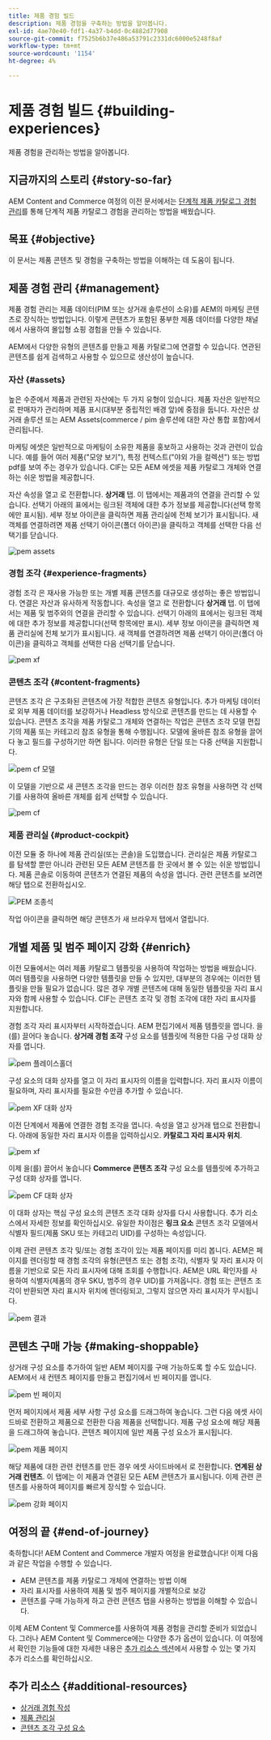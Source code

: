 ```yaml
---
title: 제품 경험 빌드
description: 제품 경험을 구축하는 방법을 알아봅니다.
exl-id: 4ae70e40-fdf1-4a37-b4dd-0c4882d77908
source-git-commit: f7525b6b37e486a53791c2331dc6000e5248f8af
workflow-type: tm+mt
source-wordcount: '1154'
ht-degree: 4%

---
```


# 제품 경험 빌드 {#building-experiences}

제품 경험을 관리하는 방법을 알아봅니다.

## 지금까지의 스토리 {#story-so-far}

AEM Content and Commerce 여정의 이전 문서에서는 [단계적 제품 카탈로그 경험 관리](staged-catalog.md)를 통해 단계적 제품 카탈로그 경험을 관리하는 방법을 배웠습니다.

## 목표 {#objective}

이 문서는 제품 콘텐츠 및 경험을 구축하는 방법을 이해하는 데 도움이 됩니다.

## 제품 경험 관리 {#management}

제품 경험 관리는 제품 데이터(PIM 또는 상거래 솔루션이 소유)를 AEM의 마케팅 콘텐츠로 장식하는 방법입니다. 이렇게 콘텐츠가 포함된 풍부한 제품 데이터를 다양한 채널에서 사용하여 몰입형 쇼핑 경험을 만들 수 있습니다.

AEM에서 다양한 유형의 콘텐츠를 만들고 제품 카탈로그에 연결할 수 있습니다. 연관된 콘텐츠를 쉽게 검색하고 사용할 수 있으므로 생산성이 높습니다.

### 자산 {#assets}

높은 수준에서 제품과 관련된 자산에는 두 가지 유형이 있습니다. 제품 자산은 일반적으로 판매자가 관리하며 제품 표시(대부분 중립적인 배경 앞)에 중점을 둡니다. 자산은 상거래 솔루션 또는 AEM Assets(commerce / pim 솔루션에 대한 자산 통합 포함)에서 관리됩니다.

마케팅 에셋은 일반적으로 마케팅이 소유한 제품을 홍보하고 사용하는 것과 관련이 있습니다. 예를 들어 여러 제품(&quot;모양 보기&quot;), 특정 컨텍스트(&quot;야외 가을 컬렉션&quot;) 또는 방법 pdf를 보여 주는 경우가 있습니다. CIF는 모든 AEM 에셋을 제품 카탈로그 개체와 연결하는 쉬운 방법을 제공합니다.

자산 속성을 열고 로 전환합니다. **상거래** 탭. 이 탭에서는 제품과의 연결을 관리할 수 있습니다. 선택기 아래의 표에서는 링크된 객체에 대한 추가 정보를 제공합니다(선택 항목에만 표시됨). 세부 정보 아이콘을 클릭하면 제품 관리실에 전체 보기가 표시됩니다. 새 객체를 연결하려면 제품 선택기 아이콘(폴더 아이콘)을 클릭하고 객체를 선택한 다음 선택기를 닫습니다.

![pem assets](assets/pem-assets.png)

### 경험 조각 {#experience-fragments}

경험 조각 은 재사용 가능한 또는 개별 제품 콘텐츠를 대규모로 생성하는 좋은 방법입니다. 연결은 자산과 유사하게 작동합니다. 속성을 열고 로 전환합니다 **상거래** 탭. 이 탭에서는 제품 및 범주와의 연결을 관리할 수 있습니다. 선택기 아래의 표에서는 링크된 객체에 대한 추가 정보를 제공합니다(선택 항목에만 표시). 세부 정보 아이콘을 클릭하면 제품 관리실에 전체 보기가 표시됩니다. 새 객체를 연결하려면 제품 선택기 아이콘(폴더 아이콘)을 클릭하고 객체를 선택한 다음 선택기를 닫습니다.

![pem xf](assets/pem-xf.png)

### 콘텐츠 조각 {#content-fragments}

콘텐츠 조각 은 구조화된 콘텐츠에 가장 적합한 콘텐츠 유형입니다. 추가 마케팅 데이터로 외부 제품 데이터를 보강하거나 Headless 방식으로 콘텐츠를 만드는 데 사용할 수 있습니다. 콘텐츠 조각을 제품 카탈로그 개체와 연결하는 작업은 콘텐츠 조각 모델 편집기의 제품 또는 카테고리 참조 유형을 통해 수행됩니다. 모델에 올바른 참조 유형을 끌어다 놓고 필드를 구성하기만 하면 됩니다. 이러한 유형은 단일 또는 다중 선택을 지원합니다.

![pem cf 모델](assets/pem-cf-model.png)

이 모델을 기반으로 새 콘텐츠 조각을 만드는 경우 이러한 참조 유형을 사용하면 각 선택기를 사용하여 올바른 개체를 쉽게 선택할 수 있습니다.

![pem cf](assets/pem-cf.png)

### 제품 관리실 {#product-cockpit}

이전 모듈 중 하나에 제품 관리실(또는 콘솔)을 도입했습니다. 관리실은 제품 카탈로그를 탐색할 뿐만 아니라 관련된 모든 AEM 콘텐츠를 한 곳에서 볼 수 있는 쉬운 방법입니다. 제품 콘솔로 이동하여 콘텐츠가 연결된 제품의 속성을 엽니다. 관련 콘텐츠를 보려면 해당 탭으로 전환하십시오.

![PEM 조종석](assets/pem-cockpit.png)

작업 아이콘을 클릭하면 해당 콘텐츠가 새 브라우저 탭에서 열립니다.

## 개별 제품 및 범주 페이지 강화 {#enrich}

이전 모듈에서는 여러 제품 카탈로그 템플릿을 사용하여 작업하는 방법을 배웠습니다. 여러 템플릿을 사용하면 다양한 템플릿을 만들 수 있지만, 대부분의 경우에는 이러한 템플릿을 만들 필요가 없습니다. 많은 경우 개별 콘텐츠에 대해 동일한 템플릿을 자리 표시자와 함께 사용할 수 있습니다. CIF는 콘텐츠 조각 및 경험 조각에 대한 자리 표시자를 지원합니다.

경험 조각 자리 표시자부터 시작하겠습니다. AEM 편집기에서 제품 템플릿을 엽니다. 을(를) 끌어다 놓습니다. **상거래 경험 조각** 구성 요소를 템플릿에 적용한 다음 구성 대화 상자를 엽니다.

![pem 플레이스홀더](assets/pem-placeholder.png)

구성 요소의 대화 상자를 열고 이 자리 표시자의 이름을 입력합니다. 자리 표시자 이름이 필요하며, 자리 표시자를 필요한 수만큼 추가할 수 있습니다.

![pem XF 대화 상자](assets/pem-dialog-xf.png)

이전 단계에서 제품에 연결한 경험 조각을 엽니다. 속성을 열고 상거래 탭으로 전환합니다. 아래에 동일한 자리 표시자 이름을 입력하십시오. **카탈로그 자리 표시자 위치**.

![pem xf](assets/pem-xf.png)

이제 을(를) 끌어서 놓습니다 **Commerce 콘텐츠 조각** 구성 요소를 템플릿에 추가하고 구성 대화 상자를 엽니다.

![pem CF 대화 상자](assets/pem-dialog-cf.png)

이 대화 상자는 핵심 구성 요소의 콘텐츠 조각 대화 상자를 다시 사용합니다. 추가 리소스에서 자세한 정보를 확인하십시오. 유일한 차이점은 **링크 요소** 콘텐츠 조각 모델에서 식별자 필드(제품 SKU 또는 카테고리 UID)를 구성하는 속성입니다.

이제 관련 콘텐츠 조각 및/또는 경험 조각이 있는 제품 페이지를 미리 봅니다. AEM은 페이지를 렌더링할 때 경험 조각의 유형(콘텐츠 또는 경험 조각), 식별자 및 자리 표시자 이름을 기반으로 모든 자리 표시자에 대해 조회를 수행합니다. AEM은 URL 확인자를 사용하여 식별자(제품의 경우 SKU, 범주의 경우 UID)를 가져옵니다. 경험 또는 콘텐츠 조각이 반환되면 자리 표시자 위치에 렌더링되고, 그렇지 않으면 자리 표시자가 무시됩니다.

![pem 결과](assets/pem-result.png)

## 콘텐츠 구매 가능 {#making-shoppable}

상거래 구성 요소를 추가하여 일반 AEM 페이지를 구매 가능하도록 할 수도 있습니다. AEM에서 새 컨텐츠 페이지를 만들고 편집기에서 빈 페이지를 엽니다.

![pem 빈 페이지](assets/pem-page-empty.png)

먼저 페이지에서 제품 세부 사항 구성 요소를 드래그하여 놓습니다. 그런 다음 에셋 사이드바로 전환하고 제품으로 전환한 다음 제품을 선택합니다. 제품 구성 요소에 해당 제품을 드래그하여 놓습니다. 콘텐츠 페이지에 일반 제품 구성 요소가 표시됩니다.

![pem 제품 페이지](assets/pem-page-product.png)

해당 제품에 대한 관련 컨텐츠를 만든 경우 에셋 사이드바에서 로 전환합니다. **연계된 상거래 컨텐츠**. 이 탭에는 이 제품과 연결된 모든 AEM 콘텐츠가 표시됩니다. 이제 관련 콘텐츠를 사용하여 페이지를 빠르게 장식할 수 있습니다.

![pem 강화 페이지](assets/pem-page-enriched.png)

## 여정의 끝 {#end-of-journey}

축하합니다! AEM Content and Commerce 개발자 여정을 완료했습니다! 이제 다음과 같은 작업을 수행할 수 있습니다.

* AEM 콘텐츠를 제품 카탈로그 개체에 연결하는 방법 이해
* 자리 표시자를 사용하여 제품 및 범주 페이지를 개별적으로 보강
* 콘텐츠를 구매 가능하게 하고 관련 콘텐츠 탭을 사용하는 방법을 이해할 수 있습니다.

이제 AEM Content 및 Commerce를 사용하여 제품 경험을 관리할 준비가 되었습니다. 그러나 AEM Content 및 Commerce에는 다양한 추가 옵션이 있습니다. 이 여정에서 확인한 기능들에 대한 자세한 내용은 [추가 리소스 섹션](#additional-resources)에서 사용할 수 있는 몇 가지 추가 리소스를 확인하십시오.

## 추가 리소스 {#additional-resources}

* [상거래 경험 작성](/help/commerce-cloud/authoring/authoring-commerce-experiences.md)
* [제품 관리실](/help/commerce-cloud/authoring/product-cockpit.md)
* [콘텐츠 조각 구성 요소](https://experienceleague.adobe.com/docs/experience-manager-core-components/using/components/content-fragment-component.html?lang=en)
